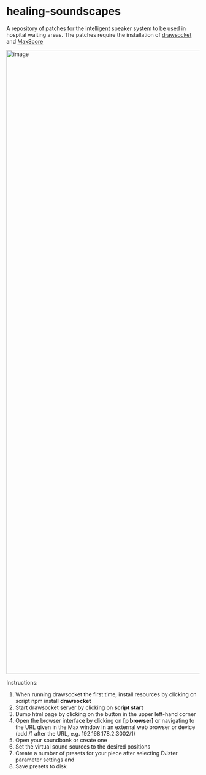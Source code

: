 # healing-soundscapes

A repository of patches for the intelligent speaker system to be used in hospital waiting areas.
The patches require the installation of [drawsocket](https://github.com/drawsocket) and [MaxScore](http://computermusicnotation.com)

<img width="1624" alt="image" src="https://github.com/HfMT-ZM4/healing-soundscapes/assets/17442406/0251cad9-4f36-44f2-9e85-ed5c2500f3e2">

Instructions:
1. When running drawsocket the first time, install resources by clicking on script npm install **drawsocket**
2. Start drawsocket server by clicking on **script start**
3. Dump html page by clicking on the button in the upper left-hand corner
4. Open the browser interface by clicking on **\[p browser\]** or navigating to the URL given in the Max window in an external web browser or device (add /1 after the URL, e.g. 192.168.178.2:3002/1)
5. Open your soundbank or create one
6. Set the virtual sound sources to the desired positions
7. Create a number of presets for your piece after selecting DJster parameter settings and 
8. Save presets to disk
